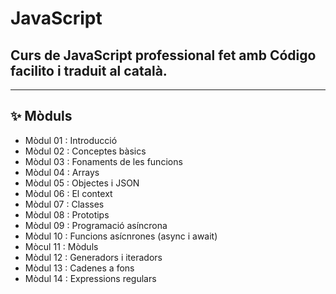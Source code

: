 # JavaScript
## Curs de JavaScript professional fet amb Código facilito i traduit al català. 
---
## ✨ Mòduls 

- Mòdul 01 : Introducció
- Mòdul 02 : Conceptes bàsics
- Mòdul 03 : Fonaments de les funcions
- Mòdul 04 : Arrays
- Mòdul 05 : Objectes i JSON
- Mòdul 06 : El context
- Mòdul 07 : Classes
- Mòdul 08 : Prototips
- Mòdul 09 : Programació asíncrona
- Mòdul 10 : Funcions asícnrones (async i await)
- Mòcul 11 : Mòduls
- Mòdul 12 : Generadors i iteradors
- Mòdul 13 : Cadenes a fons
- Mòdul 14 : Expressions regulars